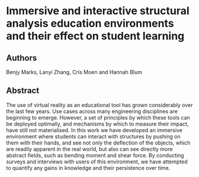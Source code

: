 # Immersive and interactive structural analysis education environments and their effect on student learning

## Authors
Benjy Marks, Lanyi Zhang, Cris Moen and Hannah Blum

## Abstract
The use of virtual reality as an educational tool has grown considerably over the last few years. Use cases across many engineering disciplines are beginning to emerge. However, a set of principles by which these tools can be deployed optimally, and mechanisms by which to measure their impact, have still not materialised. In this work we have developed an immersive environment where students can interact with structures by pushing on them with their hands, and see not only the deflection of the objects, which are readily apparent in the real world, but also can see directly more abstract fields, such as bending moment and shear force. By conducting surveys and interviews with users of this environment, we have attempted to quantify any gains in knowledge and their persistence over time.
